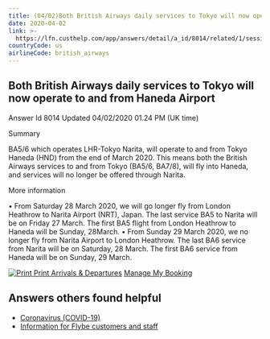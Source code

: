 ```yaml
---
title: (04/02)Both British Airways daily services to Tokyo will now operate to and from Haneda Airport
date: 2020-04-02
link: >-
  https://lfn.custhelp.com/app/answers/detail/a_id/8014/related/1/session/L2F2LzEvdGltZS8xNTg2NDg1NDMzL3NpZC9YU21McCpGbw%3D%3D
countryCode: us
airlineCode: british_airways
---
```

## Both British Airways daily services to Tokyo will now operate to and from Haneda Airport

Answer Id 8014 Updated 04/02/2020 01.24 PM (UK time)

Summary

BA5/6 which operates LHR-Tokyo Narita, will operate to and from Tokyo Haneda (HND) from the end of March 2020. This means both the British Airways services to and from Tokyo (BA5/6, BA7/8), will fly into Haneda, and services will no longer be offered through Narita.

More information

• From Saturday 28 March 2020, we will go longer fly from London Heathrow to Narita Airport (NRT), Japan. The last service BA5 to Narita will be on Friday 27 March. The first BA5 flight from London Heathrow to Haneda will be Sunday, 28March. • From Sunday 29 March 2020, we no longer fly from Narita Airport to London Heathrow. The last BA6 service from Narita will be on Saturday, 28 March. The first BA6 service from Haneda will be on Sunday, 29 March.

[![Print](images/Print.png) Print ](javascript:void(0); "Print this page")  [Arrivals & Departures](https://www.britishairways.com/travel/arrdep?source=LFN_item) [Manage My Booking](http://ba.com/rightnow_mmb)

## Answers others found helpful
* [Coronavirus (COVID-19)](/app/answers/detail/a_id/7982/related/1)
* [Information for Flybe customers and staff](/app/answers/detail/a_id/8103/related/1)
